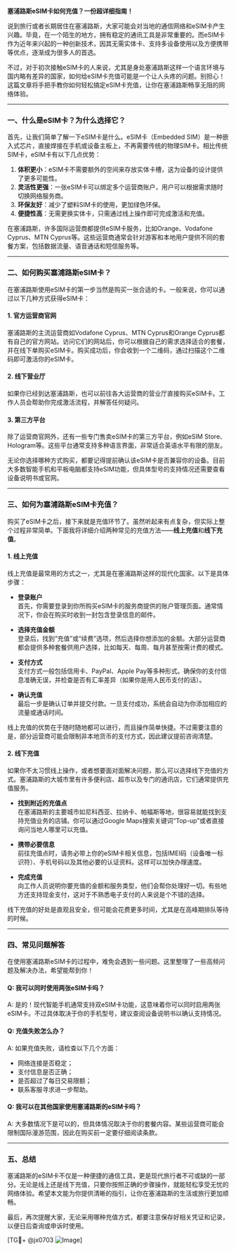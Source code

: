 **塞浦路斯eSIM卡如何充值？一份超详细指南！**

说到旅行或者长期居住在塞浦路斯，大家可能会对当地的通信网络和eSIM卡产生兴趣。毕竟，在一个陌生的地方，拥有稳定的通讯工具是非常重要的。而eSIM卡作为近年来兴起的一种创新技术，因其无需实体卡、支持多设备使用以及方便携带等优点，逐渐成为很多人的首选。

不过，对于初次接触eSIM卡的人来说，尤其是身处塞浦路斯这样一个语言环境与国内略有差异的国家，如何给eSIM卡充值可能是一个让人头疼的问题。别担心！这篇文章将手把手教你如何轻松搞定eSIM卡充值，让你在塞浦路斯畅享无阻的网络体验。

---

### **一、什么是eSIM卡？为什么选择它？**

首先，让我们简单了解一下eSIM卡是什么。eSIM卡（Embedded SIM）是一种嵌入式芯片，直接焊接在手机或设备主板上，不再需要传统的物理SIM卡。相比传统SIM卡，eSIM卡有以下几点优势：

1. **体积更小**：eSIM卡不需要额外的空间来存放实体卡槽，这为设备的设计提供了更多可能性。
2. **灵活性更强**：一张eSIM卡可以绑定多个运营商账户，用户可以根据需求随时切换网络服务商。
3. **环保友好**：减少了塑料SIM卡的使用，更加绿色环保。
4. **便捷性高**：无需更换实体卡，只需通过线上操作即可完成激活和充值。

在塞浦路斯，许多国际运营商都提供eSIM卡服务，比如Orange、Vodafone Cyprus、MTN Cyprus等。这些运营商通常会针对游客和本地用户提供不同的套餐方案，包括数据流量、语音通话和短信服务等。

---

### **二、如何购买塞浦路斯eSIM卡？**

在塞浦路斯使用eSIM卡的第一步当然是购买一张合适的卡。一般来说，你可以通过以下几种方式获得eSIM卡：

#### 1. **官方运营商官网**
   塞浦路斯的主流运营商如Vodafone Cyprus、MTN Cyprus和Orange Cyprus都有自己的官方网站。访问它们的网站后，你可以根据自己的需求选择适合的套餐，并在线下单购买eSIM卡。购买成功后，你会收到一个二维码，通过扫描这个二维码即可激活你的eSIM卡。

#### 2. **线下营业厅**
   如果你已经到达塞浦路斯，也可以前往各大运营商的营业厅直接购买eSIM卡。工作人员会帮助你完成激活流程，并解答任何疑问。

#### 3. **第三方平台**
   除了运营商官网外，还有一些专门售卖eSIM卡的第三方平台，例如eSIM Store、Hologram等。这些平台通常支持多种语言界面，非常适合英语水平有限的朋友。

无论你选择哪种方式购买，都要记得提前确认该eSIM卡是否兼容你的设备。目前大多数智能手机和平板电脑都支持eSIM功能，但具体型号的支持情况还需要查看设备说明书或官网。

---

### **三、如何为塞浦路斯eSIM卡充值？**

购买了eSIM卡之后，接下来就是充值环节了。虽然听起来有点复杂，但实际上整个过程非常简单。下面我将详细介绍两种常见的充值方法——**线上充值**和**线下充值**。

#### 1. **线上充值**
线上充值是最常用的方式之一，尤其是在塞浦路斯这样的现代化国家。以下是具体步骤：

- **登录账户**  
  首先，你需要登录到你所购买eSIM卡的服务商提供的账户管理页面。通常情况下，你会在购买时收到一封包含登录信息的邮件。

- **选择充值金额**  
  登录后，找到“充值”或“续费”选项，然后选择你想添加的金额。大部分运营商都会提供多种套餐供用户选择，比如每天、每周、每月甚至按需计费的模式。

- **支付方式**  
  支付方式一般包括信用卡、PayPal、Apple Pay等多种形式。确保你的支付信息准确无误，并检查是否有汇率差异（如果你是用人民币支付的话）。

- **确认充值**  
  最后一步是确认订单并提交付款。一旦支付成功，系统会自动为你添加相应的流量或通话时间。

线上充值的优势在于随时随地都可以进行，而且操作简单快捷。不过需要注意的是，部分运营商可能会限制非本地货币的支付方式，因此建议提前咨询清楚。

#### 2. **线下充值**
如果你不太习惯线上操作，或者想要面对面解决问题，那么可以选择线下充值的方式。塞浦路斯的大城市里有许多便利店、超市以及专门的通讯店，它们通常提供充值服务。

- **找到附近的充值点**  
  在塞浦路斯的主要城市如尼科西亚、拉纳卡、帕福斯等地，很容易就能找到支持充值业务的店铺。你可以通过Google Maps搜索关键词“Top-up”或者直接询问当地人哪里可以充值。

- **携带必要信息**  
  前往充值点时，请务必带上你的eSIM卡相关信息，包括IMEI码（设备唯一标识符）、手机号码以及其他必要的认证资料。这样可以加快办理速度。

- **完成充值**  
  向工作人员说明你要充值的金额和服务类型，他们会帮你处理好一切。有些地方还支持现金支付，这对于不熟悉电子支付的人来说是个不错的选择。

线下充值的好处是直观且安全，但可能会花费更多时间，尤其是在高峰期排队等待的时候。

---

### **四、常见问题解答**

在使用塞浦路斯eSIM卡的过程中，难免会遇到一些问题。这里整理了一些高频问题及解决办法，希望能帮到你！

#### Q: 我可以同时使用两张eSIM卡吗？
A: 是的！现代智能手机通常支持双eSIM卡功能，这意味着你可以同时启用两张eSIM卡。不过具体取决于你的手机型号，建议查阅设备说明书以确认支持情况。

#### Q: 充值失败怎么办？
A: 如果充值失败，请检查以下几个方面：
- 网络连接是否稳定；
- 支付信息是否正确；
- 是否超过了每日交易限额；
- 联系客服寻求进一步帮助。

#### Q: 我可以在其他国家使用塞浦路斯的eSIM卡吗？
A: 大多数情况下是可以的，但具体情况取决于你的套餐内容。某些运营商可能会限制国际漫游范围，因此在购买前一定要仔细阅读条款。

---

### **五、总结**

塞浦路斯的eSIM卡不仅是一种便捷的通信工具，更是现代旅行者不可或缺的一部分。无论是线上还是线下充值，只要你按照正确的步骤操作，就能轻松享受无忧的网络体验。希望本文能为你提供清晰的指引，让你在塞浦路斯的生活或旅行更加顺畅。

最后，再次提醒大家，无论采用哪种充值方式，都要注意保存好相关凭证和记录，以便日后查询或申诉时使用。

[TG💪+ @jx0703 ![Image](https://github.com/user-attachments/assets/dbca1d08-cadb-493c-b0ec-ad6f7a83f270)]